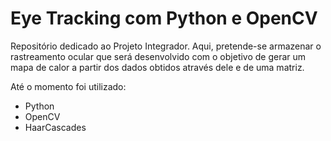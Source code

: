 # Eye Tracking com Python e OpenCV

Repositório dedicado ao Projeto Integrador. Aqui, pretende-se armazenar o rastreamento ocular que será desenvolvido com o objetivo de gerar um mapa de calor a partir 
dos dados obtidos através dele e de uma matriz.

Até o momento foi utilizado: 
- Python
- OpenCV
- HaarCascades
